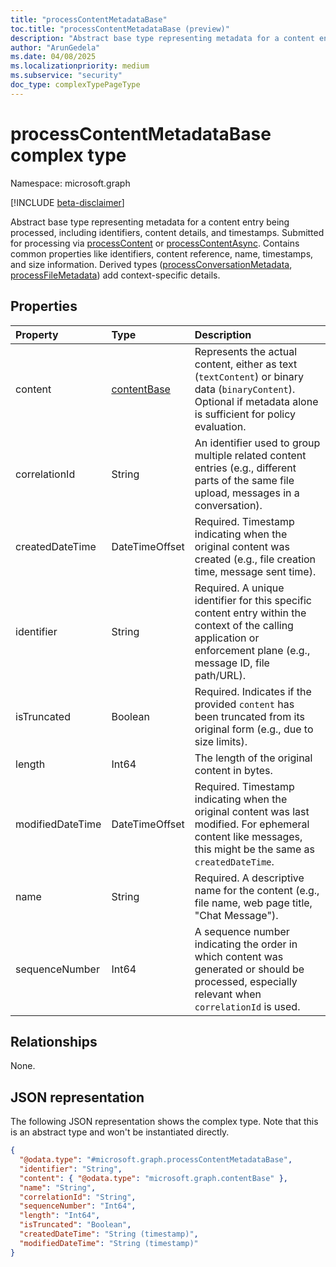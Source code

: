 ```yaml
---
title: "processContentMetadataBase"
toc.title: "processContentMetadataBase (preview)"
description: "Abstract base type representing metadata for a content entry being processed, including identifiers, content details, and timestamps."
author: "ArunGedela"
ms.date: 04/08/2025
ms.localizationpriority: medium
ms.subservice: "security"
doc_type: complexTypePageType
---
```


# processContentMetadataBase complex type

Namespace: microsoft.graph

[!INCLUDE [beta-disclaimer](../../includes/beta-disclaimer.md)]

Abstract base type representing metadata for a content entry being processed, including identifiers, content details, and timestamps. Submitted for processing via [processContent](../api/userdatasecurityandgovernance-post-processcontent.md) or [processContentAsync](../api/tenantdatasecurityandgovernance-post-processcontentasync.md). Contains common properties like identifiers, content reference, name, timestamps, and size information. Derived types ([processConversationMetadata](../resources/processconversationmetadata.md), [processFileMetadata](../resources/processfilemetadata.md)) add context-specific details.

## Properties

| Property         | Type                                                                           | Description                                                                                                                                                           |
| :--------------- | :----------------------------------------------------------------------------- | :-------------------------------------------------------------------------------------------------------------------------------------------------------------------- |
| content          | [contentBase](../resources/contentbase.md)  | Represents the actual content, either as text (`textContent`) or binary data (`binaryContent`). Optional if metadata alone is sufficient for policy evaluation. |
| correlationId    | String                                                                         | An identifier used to group multiple related content entries (e.g., different parts of the same file upload, messages in a conversation).                     |
| createdDateTime  | DateTimeOffset                                                                 | Required. Timestamp indicating when the original content was created (e.g., file creation time, message sent time).                                                               |
| identifier       | String                                                                         | Required. A unique identifier for this specific content entry within the context of the calling application or enforcement plane (e.g., message ID, file path/URL).       |
| isTruncated      | Boolean                                                                        | Required. Indicates if the provided `content` has been truncated from its original form (e.g., due to size limits).                                                           |
| length           | Int64                                                                          | The length of the original content in bytes.                                                                                                                         |
| modifiedDateTime | DateTimeOffset                                                                 | Required. Timestamp indicating when the original content was last modified. For ephemeral content like messages, this might be the same as `createdDateTime`.                    |
| name             | String                                                                         | Required. A descriptive name for the content (e.g., file name, web page title, "Chat Message").                                                                                |
| sequenceNumber   | Int64                                                                          | A sequence number indicating the order in which content was generated or should be processed, especially relevant when `correlationId` is used.             |

## Relationships

None.

## JSON representation

The following JSON representation shows the complex type. Note that this is an abstract type and won't be instantiated directly.
<!-- {
  "blockType": "resource",
  "abstract": true,
  "@odata.type": "microsoft.graph.processContentMetadataBase",
  "openType": false
}-->
``` json
{
  "@odata.type": "#microsoft.graph.processContentMetadataBase",
  "identifier": "String",
  "content": { "@odata.type": "microsoft.graph.contentBase" },
  "name": "String",
  "correlationId": "String",
  "sequenceNumber": "Int64",
  "length": "Int64",
  "isTruncated": "Boolean",
  "createdDateTime": "String (timestamp)",
  "modifiedDateTime": "String (timestamp)"
}
```
